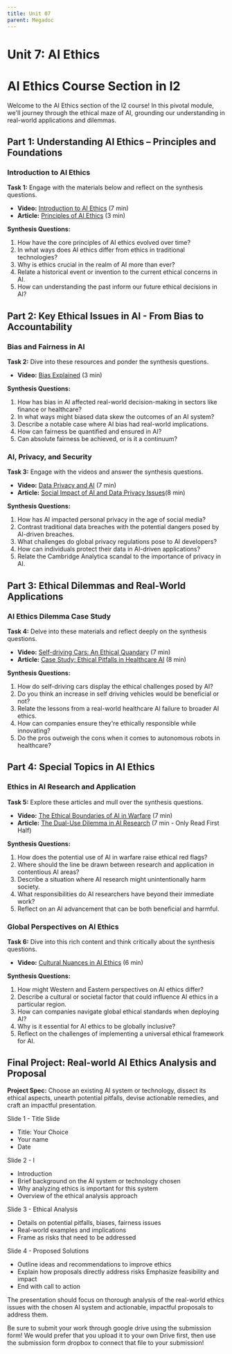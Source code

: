 ```yaml
---
title: Unit 07
parent: Megadoc
---
```


# Unit 7: AI Ethics

# AI Ethics Course Section in I2

Welcome to the AI Ethics section of the I2 course! In this pivotal module, we'll journey through the ethical maze of AI, grounding our understanding in real-world applications and dilemmas.

## Part 1: Understanding AI Ethics – Principles and Foundations
### Introduction to AI Ethics

**Task 1:** Engage with the materials below and reflect on the synthesis questions.

- **Video:** [Introduction to AI Ethics](https://www.youtube.com/watch?v=VqFqWIqOB1g&ab_channel=UNESCO) (7 min)
- **Article:** [Principles of AI Ethics](https://www.prolific.com/blog/what-are-ai-ethics-5-principles-explained) (3 min)

**Synthesis Questions:**
1. How have the core principles of AI ethics evolved over time?
2. In what ways does AI ethics differ from ethics in traditional technologies?
3. Why is ethics crucial in the realm of AI more than ever?
4. Relate a historical event or invention to the current ethical concerns in AI.
5. How can understanding the past inform our future ethical decisions in AI?

## Part 2: Key Ethical Issues in AI - From Bias to Accountability
### Bias and Fairness in AI

**Task 2:** Dive into these resources and ponder the synthesis questions.

- **Video:** [Bias Explained](https://www.youtube.com/watch?v=bWOUw8omUVg&ab_channel=TRTWorld) (3 min)

**Synthesis Questions:**
1. How has bias in AI affected real-world decision-making in sectors like finance or healthcare?
2. In what ways might biased data skew the outcomes of an AI system?
3. Describe a notable case where AI bias had real-world implications.
4. How can fairness be quantified and ensured in AI?
5. Can absolute fairness be achieved, or is it a continuum?

### AI, Privacy, and Security

**Task 3:** Engage with the videos and answer the synthesis questions.

- **Video:** [Data Privacy and AI](https://www.youtube.com/watch?v=q55Tusc-rxc&ab_channel=ForeignPolicyAssociation) (7 min)
- **Article:** [Social Impact of AI and Data Privacy Issues](https://www.red-gate.com/simple-talk/development/data-science-development/the-social-impact-of-artificial-intelligence-and-data-privacy-issues )(8 min)

**Synthesis Questions:**
1. How has AI impacted personal privacy in the age of social media?
2. Contrast traditional data breaches with the potential dangers posed by AI-driven breaches.
3. What challenges do global privacy regulations pose to AI developers?
4. How can individuals protect their data in AI-driven applications?
5. Relate the Cambridge Analytica scandal to the importance of privacy in AI.

## Part 3: Ethical Dilemmas and Real-World Applications
### AI Ethics Dilemma Case Study

**Task 4:** Delve into these materials and reflect deeply on the synthesis questions.

- **Video:** [Self-driving Cars: An Ethical Quandary](https://www.youtube.com/watch?v=ixIoDYVfKA0&ab_channel=TED-Ed) (7 min)
- **Article:** [Case Study: Ethical Pitfalls in Healthcare AI](https://www.facs.org/for-medical-professionals/news-publications/news-and-articles/bulletin/2023/february-2023-volume-108-issue-2/ethical-concerns-grow-as-ai-takes-on-greater-decision-making-role/) (8 min)

**Synthesis Questions:**
1. How do self-driving cars display the ethical challenges posed by AI?
2. Do you think an increase in self driving vehicles would be beneficial or not?
3. Relate the lessons from a real-world healthcare AI failure to broader AI ethics.
4. How can companies ensure they're ethically responsible while innovating?
5. Do the pros outweigh the cons when it comes to autonomous robots in healthcare?

## Part 4: Special Topics in AI Ethics
### Ethics in AI Research and Application

**Task 5:** Explore these articles and mull over the synthesis questions.

- **Video:** [The Ethical Boundaries of AI in Warfare](https://www.youtube.com/watch?v=XAgXwUwQoPA&ab_channel=Veritasium) (7 min)
- **Article:** [The Dual-Use Dilemma in AI Research](https://www.adalovelaceinstitute.org/blog/ai-research-ethics-collective-problem/) (7 min - Only Read First Half)

**Synthesis Questions:**
1. How does the potential use of AI in warfare raise ethical red flags?
2. Where should the line be drawn between research and application in contentious AI areas?
3. Describe a situation where AI research might unintentionally harm society.
4. What responsibilities do AI researchers have beyond their immediate work?
5. Reflect on an AI advancement that can be both beneficial and harmful.

### Global Perspectives on AI Ethics

**Task 6:** Dive into this rich content and think critically about the synthesis questions.

- **Video:** [Cultural Nuances in AI Ethics](https://www.youtube.com/watch?v=AiK0iYZuNS0&ab_channel=UNESCO) (6 min)

**Synthesis Questions:**
1. How might Western and Eastern perspectives on AI ethics differ?
2. Describe a cultural or societal factor that could influence AI ethics in a particular region.
3. How can companies navigate global ethical standards when deploying AI?
4. Why is it essential for AI ethics to be globally inclusive?
5. Reflect on the challenges of implementing a universal ethical framework for AI.



## Final Project: Real-world AI Ethics Analysis and Proposal

**Project Spec:** Choose an existing AI system or technology, dissect its ethical aspects, unearth potential pitfalls, devise actionable remedies, and craft an impactful presentation.

Slide 1 - Title Slide

- Title: Your Choice
- Your name
- Date

Slide 2 - I
- Introduction
- Brief background on the AI system or technology chosen
- Why analyzing ethics is important for this system
- Overview of the ethical analysis approach

Slide 3 - Ethical Analysis

- Details on potential pitfalls, biases, fairness issues
- Real-world examples and implications
- Frame as risks that need to be addressed

Slide 4 - Proposed Solutions

- Outline ideas and recommendations to improve ethics
- Explain how proposals directly address risks
Emphasize feasibility and impact
- End with call to action


The presentation should focus on thorough analysis of the real-world ethics issues with the chosen AI system and actionable, impactful proposals to address them.

Be sure to submit your work through google drive using the submission form!
We would prefer that you upload it to your own Drive first, then use the submission form dropbox to connect that file to your submission!
